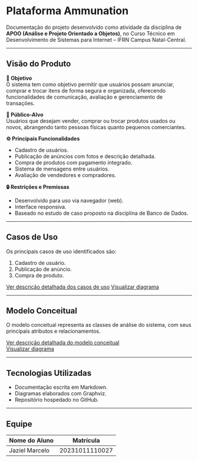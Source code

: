 
#  Plataforma Ammunation

Documentação do projeto desenvolvido como atividade da disciplina de **APOO (Análise e Projeto Orientado a Objetos)**, no Curso Técnico em Desenvolvimento de Sistemas para Internet – IFRN Campus Natal-Central.

---

##  Visão do Produto

**🎯 Objetivo**  
O sistema tem como objetivo permitir que usuários possam anunciar, comprar e trocar itens de forma segura e organizada, oferecendo funcionalidades de comunicação, avaliação e gerenciamento de transações.

**👥 Público-Alvo**  
Usuários que desejam vender, comprar ou trocar produtos usados ou novos, abrangendo tanto pessoas físicas quanto pequenos comerciantes.

**⚙️ Principais Funcionalidades**
- Cadastro de usuários.
- Publicação de anúncios com fotos e descrição detalhada.
- Compra de produtos com pagamento integrado.
- Sistema de mensagens entre usuários.
- Avaliação de vendedores e compradores.

**🔒 Restrições e Premissas**
- Desenvolvido para uso via navegador (web).
- Interface responsiva.
- Baseado no estudo de caso proposto na disciplina de Banco de Dados.

---

##  Casos de Uso

Os principais casos de uso identificados são:
1. Cadastro de usuário.
2. Publicação de anúncio.
3. Compra de produto.

 [Ver descrição detalhada dos casos de uso](Casos-de-uso.md)
 [Visualizar diagrama](diagrama-de-casos-de-uso.png)

---

##  Modelo Conceitual

O modelo conceitual representa as classes de análise do sistema, com seus principais atributos e relacionamentos.

 [Ver descrição detalhada do modelo conceitual](modelo-conceitual.md)  
 [Visualizar diagrama](modelo_conceitual_plataforma.png)

---

##  Tecnologias Utilizadas
- Documentação escrita em Markdown.
- Diagramas elaborados com Graphviz.
- Repositório hospedado no GitHub.

---

##  Equipe

| Nome do Aluno        | Matrícula        |
|----------------------|------------------|
| Jaziel Marcelo       | 20231011110027   |
